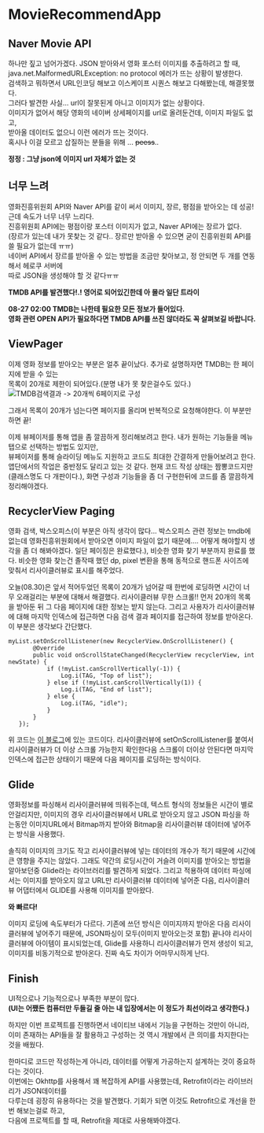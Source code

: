 # MovieRecommendApp

## Naver Movie API
하나만 짚고 넘어가겠다. JSON 받아와서 영화 포스터 이미지를 추출하려고 할 때,    
java.net.MalformedURLException: no protocol 에러가 뜨는 상황이 발생한다.    
검색하고 뭐하면서 URL인코딩 해보고 이스케이프 시퀀스 해보고 다해봤는데, 해결못했다.    
그러다 발견한 사실... url이 잘못된게 아니고 이미지가 없는 상황이다.    
이미지가 없어서 해당 영화의 네이버 상세페이지를 url로 올려둔건데, 이미지 파일도 없고,     
받아올 데이터도 없으니 이런 에러가 뜨는 것이다.     
혹시나 이걸 모르고 삽질하는 분들을 위해 ... ~~peess~~..
    
**정정 : 그냥 json에 이미지 url 자체가 없는 것**


## 너무 느려
영화진흥위원회 API와 Naver API를 같이 써서 이미지, 장르, 평점을 받아오는 데 성공!    
근데 속도가 너무 너무 느리다.     
진흥위원회 API에는 평점이랑 포스터 이미지가 없고, Naver API에는 장르가 없다.    
(장르가 있는데 내가 못찾는 것 같다.. 장르만 받아올 수 있으면 굳이 진흥위원회 API를 쓸 필요가 없는데 ㅠㅠ)    
네이버 API에서 장르를 받아올 수 있는 방법을 조금만 찾아보고, 정 안되면 두 개를 연동해서 헤로쿠 서버에    
따로 JSON을 생성해야 할 것 같다ㅠㅠ 

**TMDB API를 발견했다!.! 영어로 되어있긴한데 아 몰라 일단 트라이**        
    
**08-27 02:00 TMDB는 나한테 필요한 모든 정보가 들어있다.    
영화 관련 OPEN API가 필요하다면 TMDB API를 쓰진 않더라도 꼭 살펴보길 바랍니다.**    
    
    
## ViewPager
이제 영화 정보를 받아오는 부분은 얼추 끝이났다. 추가로 설명하자면 TMDB는 한 페이지에 받을 수 있는    
목록이 20개로 제한이 되어있다.(분명 내가 못 찾은걸수도 있다.)      
![TMDB검색결과 -> 20개씩 6페이지로 구성](https://user-images.githubusercontent.com/50979183/91540313-95075880-e955-11ea-914d-19dae5a159f6.png)    
    
그래서 목록이 20개가 넘는다면 페이지를 올리며 반복적으로 요청해야한다. 이 부분만 하면 끝!    
    
이제 뷰페이저를 통해 앱을 좀 깔끔하게 정리해보려고 한다. 내가 원하는 기능들을 메뉴 탭으로 선택하는 방법도 있지만,    
뷰페이저를 통해 슬라이딩 메뉴도 지원하고 코드도 최대한 간결하게 만들어보려고 한다.    
앱단에서의 작업은 중반정도 달리고 있는 것 같다. 현재 코드 작성 상태는 짬뽕코드지만(클래스명도 다 개판이다.),
화면 구성과 기능들을 좀 더 구현한뒤에 코드를 좀 깔끔하게 정리해야겠다.

## RecyclerView Paging
영화 검색, 박스오피스(이 부분은 아직 생각이 많다... 박스오피스 관련 정보는 tmdb에 없는데 영화진흥위원회에서 받아오면
이미지 파일이 없기 때문에.... 어떻게 해야할지 생각을 좀 더 해봐야겠다. 일단 페이징은 완료했다.), 비슷한 영화 찾기
부분까지 완료를 했다. 비슷한 영화 찾는건 졸작때 했던 dp, pixel 변환을 통해 동적으로 핸드폰 사이즈에 맞춰서
리사이클러뷰로 표시를 해주었다.

오늘(08.30)은 앞서 적어두었던 목록이 20개가 넘어갈 때 한번에 로딩하면 시간이 너무 오래걸리는 부분에 대해서 해결했다.
리사이클러뷰 무한 스크롤!! 먼저 20개의 목록을 받아둔 뒤 그 다음 페이지에 대한 정보는 받지 않는다.
그리고 사용자가 리사이클러뷰에 대해 마지막 인덱스에 접근하면 다음 검색 결과 페이지를 접근하여 정보를 받아온다.
이 부분은 생각보다 간단했다.


```
myList.setOnScrollListener(new RecyclerView.OnScrollListener() {
       @Override
       public void onScrollStateChanged(RecyclerView recyclerView, int newState) {
           if (!myList.canScrollVertically(-1)) {
               Log.i(TAG, "Top of list");
           } else if (!myList.canScrollVertically(1)) {
               Log.i(TAG, "End of list");
           } else {
               Log.i(TAG, "idle");
           }
       }
   });
```
위 코드는 [이 블로그](https://medium.com/@ydh0256/android-recyclerview-%EC%9D%98-%EC%B5%9C%EC%83%81%EB%8B%A8%EA%B3%BC-%EC%B5%9C%ED%95%98%EB%8B%A8-%EC%8A%A4%ED%81%AC%EB%A1%A4-%EC%9D%B4%EB%B2%A4%ED%8A%B8-%EA%B0%90%EC%A7%80%ED%95%98%EA%B8%B0-f0e5fda34301)에 있는 코드이다.
리사이클러뷰에 setOnScrollListener를 붙여서 리사이클러뷰가 더 이상 스크롤 가능한지 확인한다음 스크롤이 더이상 안된다면
마지막 인덱스에 접근한 상태이기 때문에 다음 페이지를 로딩하는 방식이다.

## Glide
영화정보를 파싱해서 리사이클러뷰에 띄워주는데, 텍스트 형식의 정보들은 시간이 별로 안걸리지만, 이미지의 경우 리사이클러뷰에서 URL로 받아오지 않고
JSON 파싱을 하는동안 이미지URL에서 Bitmap까지 받아와 Bitmap을 리사이클러뷰 데이터에 넣어주는 방식을 사용했다.

솔직히 이미지의 크기도 작고 리사이클러뷰에 넣는 데이터의 개수가 적기 때문에 시간에 큰 영향을 주지는 않았다.
그래도 약간의 로딩시간이 거슬려 이미지를 받아오는 방법을 알아보던중 Glide라는 라이브러리를 발견하게 되었다.
그리고 적용하여 데이터 파싱에서는 이미지를 받아오지 않고 URL만 리사이클러뷰 데이터에 넣어준 다음, 리사이클러뷰
어댑터에서 GLIDE를 사용해 이미지를 받아왔다.


**와 빠르다!**


이미지 로딩에 속도부터가 다르다. 기존에 쓰던 방식은 이미지까지 받아온 다음 리사이클러뷰에 넣어주기 때문에,
JSON파싱이 모두(이미지 받아오는것 포함) 끝나야 리사이클러뷰에 아이템이 표시되었는데, Glide를 사용하니 리사이클러뷰가
먼저 생성이 되고, 이미지를 비동기적으로 받아온다. 진짜 속도 차이가 어마무시하게 난다.
    
## Finish
UI적으로나 기능적으로나 부족한 부분이 많다.    
**(UI는 어쨌든 컴퓨터만 두들길 줄 아는 내 입장에서는 이 정도가 최선이라고 생각한다.)**    
    
하지만 이번 프로젝트를 진행하면서 네이티브 내에서 기능을 구현하는 것만이 아니라,    
이미 존재하는 API들을 잘 활용하고 구성하는 것 역시 개발에서 큰 의미를 차지한다는 것을 배웠다.    
    
한마디로 코드만 작성하는게 아니라, 데이터를 어떻게 가공하는지 설계하는 것이 중요하다는 것이다.    
이번에는 Okhttp를 사용해서 꽤 복잡하게 API를 사용했는데, Retrofit이라는 라이브러리가 JSON데이터를    
다루는데 굉장히 유용하다는 것을 발견했다. 기회가 되면 이것도 Retrofit으로 개선을 한 번 해보는걸로 하고,    
다음에 프로젝트를 할 때, Retrofit을 제대로 사용해봐야겠다.    

